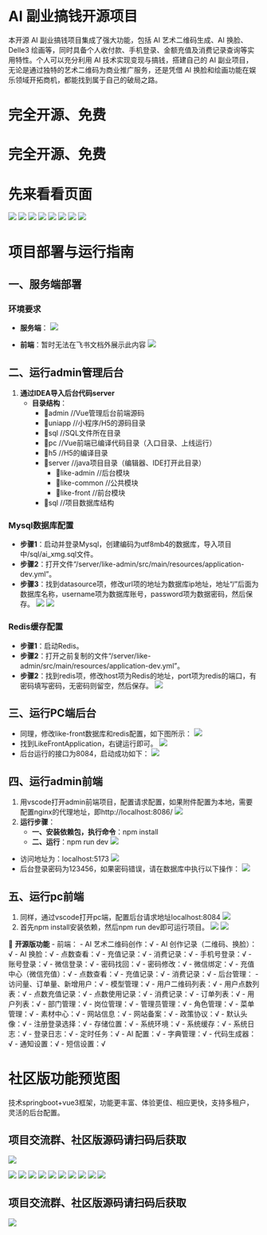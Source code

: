 # AI 副业搞钱开源项目

本开源 AI 副业搞钱项目集成了强大功能，包括 AI 艺术二维码生成、AI 换脸、Delle3 绘画等，同时具备个人收付款、手机登录、金额充值及消费记录查询等实用特性。个人可以充分利用 AI 技术实现变现与搞钱，搭建自己的 AI 副业项目，无论是通过独特的艺术二维码为商业推广服务，还是凭借 AI 换脸和绘画功能在娱乐领域开拓商机，都能找到属于自己的破局之路。



# 完全开源、免费
# 完全开源、免费
# 先来看看页面
![](https://github.com/xmgcode/xmgai-like/blob/main/image/111.png)
![](https://github.com/xmgcode/xmgai-like/blob/main/image/222.png)
![](https://github.com/xmgcode/xmgai-like/blob/main/image/333.png)
![](https://github.com/xmgcode/xmgai-like/blob/main/image/444.png)
![](https://github.com/xmgcode/xmgai-like/blob/main/image/555.png)
![](https://github.com/xmgcode/xmgai-like/blob/main/image/666.png)
![](https://github.com/xmgcode/xmgai-like/blob/main/image/777.png)
![](https://github.com/xmgcode/xmgai-like/blob/main/image/888.png)


# 项目部署与运行指南

## 一、服务端部署
### 环境要求
- **服务端**：
![](https://github.com/xmgcode/xmgai-like/blob/main/image/1.png)

- **前端**：暂时无法在飞书文档外展示此内容
![](https://github.com/xmgcode/xmgai-like/blob/main/image/2.png)

## 二、运行admin管理后台
1. **通过IDEA导入后台代码server**
    - **目录结构**：
        - 📂admin //Vue管理后台前端源码
        - 📂uniapp //小程序/H5的源码目录
        - 📂sql //SQL文件所在目录
        - 📂pc //Vue前端已编译代码目录（入口目录、上线运行）
        - 📂h5 //H5的编译目录
        - 📂server //java项目目录（编辑器、IDE打开此目录）
            - 📂like-admin //后台模块
            - 📂like-common //公共模块
            - 📂like-front //前台模块
        - 📂sql //项目数据库结构

### Mysql数据库配置
- **步骤1**：启动并登录Mysql，创建编码为utf8mb4的数据库，导入项目中/sql/ai_xmg.sql文件。
- **步骤2**：打开文件“/server/like-admin/src/main/resources/application-dev.yml”。
- **步骤3**：找到datasource项，修改url项的地址为数据库ip地址，地址“/”后面为数据库名称，username项为数据库账号，password项为数据密码，然后保存。 
![](https://github.com/xmgcode/xmgai-like/blob/main/image/3.png)
![](https://github.com/xmgcode/xmgai-like/blob/main/image/4.png)



### Redis缓存配置
- **步骤1**：启动Redis。
- **步骤2**：打开之前复制的文件“/server/like-admin/src/main/resources/application-dev.yml”。
- **步骤2**：找到redis项，修改host项为Redis的地址，port项为redis的端口，有密码填写密码，无密码则留空，然后保存。 
![](https://github.com/xmgcode/xmgai-like/blob/main/image/5.png)

## 三、运行PC端后台
- 同理，修改like-front数据库和redis配置，如下图所示：
![](https://github.com/xmgcode/xmgai-like/blob/main/image/6.png)
- 找到LikeFrontApplication，右键运行即可。
![](https://github.com/xmgcode/xmgai-like/blob/main/image/7.png)
- 后台运行的接口为8084，启动成功如下：
![](https://github.com/xmgcode/xmgai-like/blob/main/image/8.png)

## 四、运行admin前端
1. 用vscode打开admin前端项目，配置请求配置，如果附件配置为本地，需要配置nginx的代理地址，即http://localhost:8086/
![](https://github.com/xmgcode/xmgai-like/blob/main/image/9.png)
2. **运行步骤**：
    - **一、安装依赖包，执行命令**：npm install
    - **二、运行**：npm run dev
![](https://github.com/xmgcode/xmgai-like/blob/main/image/10.png)
- 访问地址为：localhost:5173
![](https://github.com/xmgcode/xmgai-like/blob/main/image/11.png)
- 后台登录密码为123456，如果密码错误，请在数据库中执行以下操作：
![](https://github.com/xmgcode/xmgai-like/blob/main/image/12.png)

## 五、运行pc前端
1. 同样，通过vscode打开pc端，配置后台请求地址localhost:8084
![](https://github.com/xmgcode/xmgai-like/blob/main/image/13.png)
2. 首先npm install安装依赖，然后npm run dev即可运行项目。
![](https://github.com/xmgcode/xmgai-like/blob/main/image/14.png)
![](https://github.com/xmgcode/xmgai-like/blob/main/image/15.png)





🎯 **开源版功能**
    - 前端：
        - AI 艺术二维码创作：√
        - AI 创作记录（二维码、换脸）：√
        - AI 换脸：√
        - 点数查看：√
        - 充值记录：√
        - 消费记录：√
        - 手机号登录：√
        - 账号登录：√
        - 微信登录：√
        - 密码找回：√
        - 密码修改：√
        - 微信绑定：√
        - 充值中心（微信充值）：√
        - 点数查看：√
        - 充值记录：√
        - 消费记录：√
    - 后台管理：
        - 访问量、订单量、新增用户：√
        - 模型管理：√
        - 用户二维码列表：√
        - 用户点数列表：√
        - 点数充值记录：√
        - 点数使用记录：√
        - 消费记录：√
        - 订单列表：√
        - 用户列表：√
        - 部门管理：√
        - 岗位管理：√
        - 管理员管理：√
        - 角色管理：√
        - 菜单管理：√
        - 素材中心：√
        - 网站信息：√
        - 网站备案：√
        - 政策协议：√
        - 默认头像：√
        - 注册登录选择：√
        - 存储位置：√
        - 系统环境：√
        - 系统缓存：√
        - 系统日志：√
        - 登录日志：√
        - 定时任务：√
        - AI 配置：√
        - 字典管理：√
        - 代码生成器：√
        - 通知设置：√
        - 短信设置：√

# 社区版功能预览图
技术springboot+vue3框架，功能更丰富、体验更佳、相应更快，支持多租户，灵活的后台配置。
## 项目交流群、社区版源码请扫码后获取

![](https://github.com/xmgcode/xmgai-like/blob/main/image/xmgcode88-02.png)

![](https://github.com/xmgcode/xmgai-like/blob/main/image/001.png)
![](https://github.com/xmgcode/xmgai-like/blob/main/image/002.png)
![](https://github.com/xmgcode/xmgai-like/blob/main/image/003.png)
![](https://github.com/xmgcode/xmgai-like/blob/main/image/004.png)
![](https://github.com/xmgcode/xmgai-like/blob/main/image/005.png)
![](https://github.com/xmgcode/xmgai-like/blob/main/image/006.png)
![](https://github.com/xmgcode/xmgai-like/blob/main/image/007.png)
![](https://github.com/xmgcode/xmgai-like/blob/main/image/008.png)
![](https://github.com/xmgcode/xmgai-like/blob/main/image/009.png)
![](https://github.com/xmgcode/xmgai-like/blob/main/image/010.png)

## 项目交流群、社区版源码请扫码后获取

![](https://github.com/xmgcode/xmgai-like/blob/main/image/xmgcode88-02.png)

